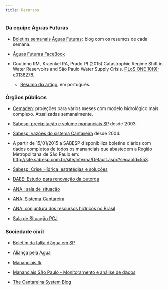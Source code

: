 ```yaml
---
title: Recursos
---
```


### Da equipe Águas Futuras

* [Boletins semanais Águas Futuras](https://aguasfuturas.wordpress.com/): blog com os resumos de cada semana.

* [Águas Futuras FaceBook](https://www.facebook.com/aguasfuturas)

* Coutinho RM, Kraenkel RA, Prado PI (2015) Catastrophic Regime Shift in
Water Reservoirs and São Paulo Water Supply Crisis. [PLoS ONE 10(9):
e0138278.](http://journals.plos.org/plosone/article?id=10.1371/journal.pone.0138278)
   * [Resumo do artigo](http://cantareira.github.io/artigo_plos.html), em português.


### Órgãos públicos

* [Cemaden](http://www.cemaden.gov.br): projeções para vários meses com modelo hidrológico mais complexo. Atualizadas semanalmente.

* [Sabesp: precipitação e volume mananciais SP](http://www2.sabesp.com.br/mananciais/DivulgacaoSiteSabesp.aspx) desde 2003. 

* [Sabesp: vazões do sistema Cantareira](http://www2.sabesp.com.br/mananciais/Divulgacaopcj.aspx) desde 2004.

* A partir de 15/01/2015 a SABESP disponibiliza boletins diários com dados completos de todos
os mananciais que abastecem a Região Metropolitana de São Paulo em: http://site.sabesp.com.br/site/interna/Default.aspx?secaoId=553.

* [Sabesp: Crise Hídrica, estratégias e soluções](http://site.sabesp.com.br/site/uploads/file/crisehidrica/chess_crise_hidrica.pdf)

* [DAEE: Estudo para renovação da outorga](http://www.daee.sp.gov.br/index.php?option=com_content&view=article&id=1107:renovacao-da-outorga-do-sistema-cantareira&catid=41:outorga&Itemid=68)

* [ANA : sala de situação](http://www2.ana.gov.br/Paginas/servicos/saladesituacao/default.aspx)

* [ANA: Sistema Cantareira](http://www2.ana.gov.br/Paginas/servicos/outorgaefiscalizacao/sistemacantareira.aspx)

* [ANA: conjuntura dos rescursos hídricos no Brasil](http://conjuntura.ana.gov.br/)

* [Sala de Situação PCJ](http://www.sspcj.org.br/index.php/boletins-diarios-e-relatorios-telemetria-pcj/boletimdiario)


### Sociedade civil

* [Boletim da falta d’água em SP](http://boletimdafaltadagua.tumblr.com)

* [Aliança pela Água](http://aguasp.com.br)

* [Mananciais.tk](http://mananciais.tk)

* [Mananciais São Paulo - Monitoramento e análise de dados](http://www.probabit.com.br/agua.html)

* [The Cantareira System Blog](http://blogs.umass.edu/cantareira/)
